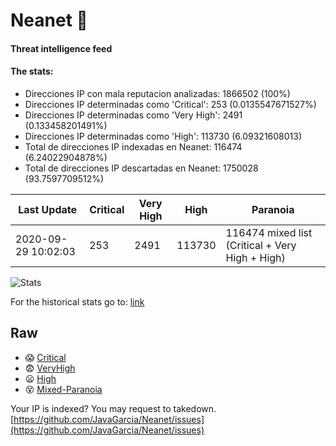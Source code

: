 # Neanet :hocho:
#### Threat intelligence feed
#### The stats:

- Direcciones IP con mala reputacion analizadas: 1866502 (100%)
- Direcciones IP determinadas como 'Critical':  253 (0.0135547671527%)
- Direcciones IP determinadas como 'Very High':  2491 (0.133458201491%)
- Direcciones IP determinadas como 'High':  113730 (6.09321608013)
- Total de direcciones IP indexadas en Neanet:  116474 (6.24022904878%)
- Total de direcciones IP descartadas en Neanet:  1750028 (93.7597709512%)

| Last Update | Critical | Very High | High | Paranoia |
| --- | --- | --- | --- | --- |
| 2020-09-29 10:02:03 | 253 | 2491 | 113730 | 116474 mixed list (Critical + Very High + High)|

![Stats](https://docs.google.com/spreadsheets/d/e/2PACX-1vSnaNMIXVabIpDJjufMlzH7poXnshF3mgd8Is1g9ytUEzVsP5my4Trn8f-xkoLLQ38xpL3HtmUexLo6/pubchart?oid=501124687&format=image)

For the historical stats go to: [link](/stats.csv)
## Raw
- :scream: [Critical](https://raw.githubusercontent.com/JavaGarcia/Neanet/master/blacklists/neanet_critical.txt)
- :fearful: [VeryHigh](https://raw.githubusercontent.com/JavaGarcia/Neanet/master/blacklists/neanet_veryHigh.txtt)
- :frowning: [High](https://raw.githubusercontent.com/JavaGarcia/Neanet/master/blacklists/neanet_high.txt)
- :dizzy_face: [Mixed-Paranoia](https://raw.githubusercontent.com/JavaGarcia/Neanet/master/blacklists/neanet_all.txt)


Your IP is indexed? You may request to takedown. [https://github.com/JavaGarcia/Neanet/issues](https://github.com/JavaGarcia/Neanet/issues)









































































































































































































































































































































































































































































































































































































































































































































































































































































































































































































































































































































